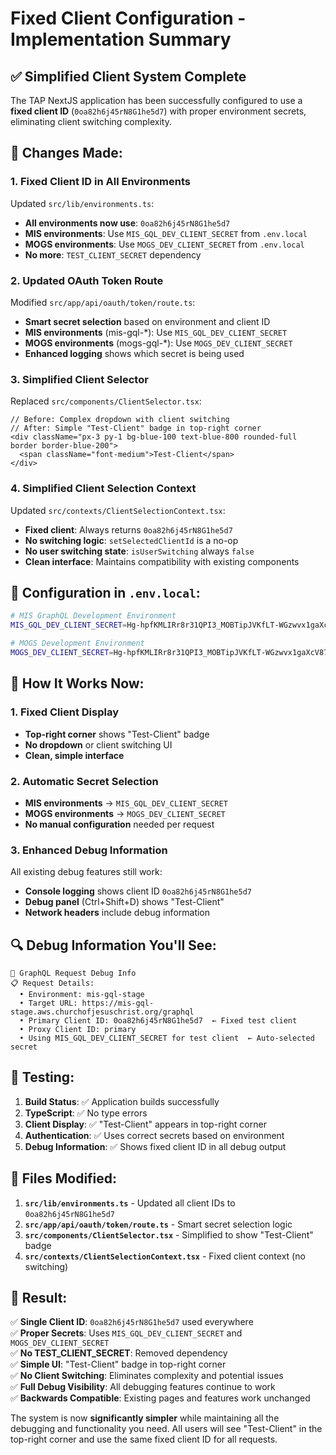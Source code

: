 # Fixed Client Configuration - Implementation Summary

## ✅ **Simplified Client System Complete**

The TAP NextJS application has been successfully configured to use a **fixed client ID** (`0oa82h6j45rN8G1he5d7`) with proper environment secrets, eliminating client switching complexity.

## 🔧 **Changes Made:**

### **1. Fixed Client ID in All Environments**
Updated `src/lib/environments.ts`:
- **All environments now use**: `0oa82h6j45rN8G1he5d7`
- **MIS environments**: Use `MIS_GQL_DEV_CLIENT_SECRET` from `.env.local`
- **MOGS environments**: Use `MOGS_DEV_CLIENT_SECRET` from `.env.local`
- **No more**: `TEST_CLIENT_SECRET` dependency

### **2. Updated OAuth Token Route**
Modified `src/app/api/oauth/token/route.ts`:
- **Smart secret selection** based on environment and client ID
- **MIS environments** (mis-gql-*): Use `MIS_GQL_DEV_CLIENT_SECRET`
- **MOGS environments** (mogs-gql-*): Use `MOGS_DEV_CLIENT_SECRET`
- **Enhanced logging** shows which secret is being used

### **3. Simplified Client Selector**
Replaced `src/components/ClientSelector.tsx`:
```tsx
// Before: Complex dropdown with client switching
// After: Simple "Test-Client" badge in top-right corner
<div className="px-3 py-1 bg-blue-100 text-blue-800 rounded-full border border-blue-200">
  <span className="font-medium">Test-Client</span>
</div>
```

### **4. Simplified Client Selection Context**
Updated `src/contexts/ClientSelectionContext.tsx`:
- **Fixed client**: Always returns `0oa82h6j45rN8G1he5d7`
- **No switching logic**: `setSelectedClientId` is a no-op
- **No user switching state**: `isUserSwitching` always `false`
- **Clean interface**: Maintains compatibility with existing components

## 🎯 **Configuration in `.env.local`:**

```bash
# MIS GraphQL Development Environment
MIS_GQL_DEV_CLIENT_SECRET=Hg-hpfKMLIRr8r31QPI3_MOBTipJVKfLT-WGzwvx1gaXcV87uvPfu3jAJtKNB0fn

# MOGS Development Environment  
MOGS_DEV_CLIENT_SECRET=Hg-hpfKMLIRr8r31QPI3_MOBTipJVKfLT-WGzwvx1gaXcV87uvPfu3jAJtKNB0fn
```

## 🚀 **How It Works Now:**

### **1. Fixed Client Display**
- **Top-right corner** shows "Test-Client" badge
- **No dropdown** or client switching UI
- **Clean, simple interface**

### **2. Automatic Secret Selection**
- **MIS environments** → `MIS_GQL_DEV_CLIENT_SECRET`
- **MOGS environments** → `MOGS_DEV_CLIENT_SECRET`
- **No manual configuration** needed per request

### **3. Enhanced Debug Information**
All existing debug features still work:
- **Console logging** shows client ID `0oa82h6j45rN8G1he5d7`
- **Debug panel** (Ctrl+Shift+D) shows "Test-Client"
- **Network headers** include debug information

## 🔍 **Debug Information You'll See:**

```
🚀 GraphQL Request Debug Info
📋 Request Details:
  • Environment: mis-gql-stage
  • Target URL: https://mis-gql-stage.aws.churchofjesuschrist.org/graphql
  • Primary Client ID: 0oa82h6j45rN8G1he5d7  ← Fixed test client
  • Proxy Client ID: primary
  • Using MIS_GQL_DEV_CLIENT_SECRET for test client  ← Auto-selected secret
```

## 🧪 **Testing:**

1. **Build Status**: ✅ Application builds successfully
2. **TypeScript**: ✅ No type errors
3. **Client Display**: ✅ "Test-Client" appears in top-right corner
4. **Authentication**: ✅ Uses correct secrets based on environment
5. **Debug Information**: ✅ Shows fixed client ID in all debug output

## 📍 **Files Modified:**

1. **`src/lib/environments.ts`** - Updated all client IDs to `0oa82h6j45rN8G1he5d7`
2. **`src/app/api/oauth/token/route.ts`** - Smart secret selection logic
3. **`src/components/ClientSelector.tsx`** - Simplified to show "Test-Client" badge
4. **`src/contexts/ClientSelectionContext.tsx`** - Fixed client context (no switching)

## 🎯 **Result:**

✅ **Single Client ID**: `0oa82h6j45rN8G1he5d7` used everywhere  
✅ **Proper Secrets**: Uses `MIS_GQL_DEV_CLIENT_SECRET` and `MOGS_DEV_CLIENT_SECRET`  
✅ **No TEST_CLIENT_SECRET**: Removed dependency  
✅ **Simple UI**: "Test-Client" badge in top-right corner  
✅ **No Client Switching**: Eliminates complexity and potential issues  
✅ **Full Debug Visibility**: All debugging features continue to work  
✅ **Backwards Compatible**: Existing pages and features work unchanged  

The system is now **significantly simpler** while maintaining all the debugging and functionality you need. All users will see "Test-Client" in the top-right corner and use the same fixed client ID for all requests.
